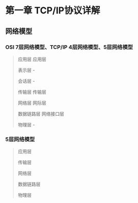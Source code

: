 # 第一章 TCP/IP协议详解

## 网络模型

### OSI 7层网络模型、TCP/IP 4层网络模型、5层网络模型

> 应用层										应用层
>
> 表示层										-
>
> 会话层										-
>
> 传输层										传输层
>
> 网络层										网际层
>
> 数据链路层								 网络接口层
>
> 物理层										-

### 5层网络模型

> 应用层
>
> 传输层
>
> 网络层
>
> 数据链路层
>
> 物理层